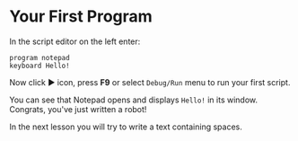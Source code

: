 # Your First Program

In the script editor on the left enter:

```G1ANT
program notepad
keyboard Hello!
```

Now click ► icon, press **F9** or select `Debug/Run` menu to run your first script.

You can see that Notepad opens and displays `Hello!` in its window. Congrats, you've just written a robot!

In the next lesson you will try to write a text containing spaces.
